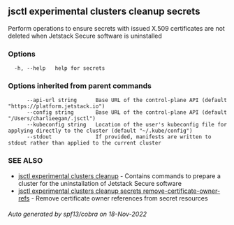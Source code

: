 ## jsctl experimental clusters cleanup secrets

Perform operations to ensure secrets with issued X.509 certificates are not deleted when Jetstack Secure software is uninstalled

### Options

```
  -h, --help   help for secrets
```

### Options inherited from parent commands

```
      --api-url string      Base URL of the control-plane API (default "https://platform.jetstack.io")
      --config string       Base URL of the control-plane API (default "/Users/charlieegan/.jsctl")
      --kubeconfig string   Location of the user's kubeconfig file for applying directly to the cluster (default "~/.kube/config")
      --stdout              If provided, manifests are written to stdout rather than applied to the current cluster
```

### SEE ALSO

* [jsctl experimental clusters cleanup](jsctl_experimental_clusters_cleanup.md)	 - Contains commands to prepare a cluster for the uninstallation of Jetstack Secure software
* [jsctl experimental clusters cleanup secrets remove-certificate-owner-refs](jsctl_experimental_clusters_cleanup_secrets_remove-certificate-owner-refs.md)	 - Remove certificate owner references from secret resources

###### Auto generated by spf13/cobra on 18-Nov-2022
